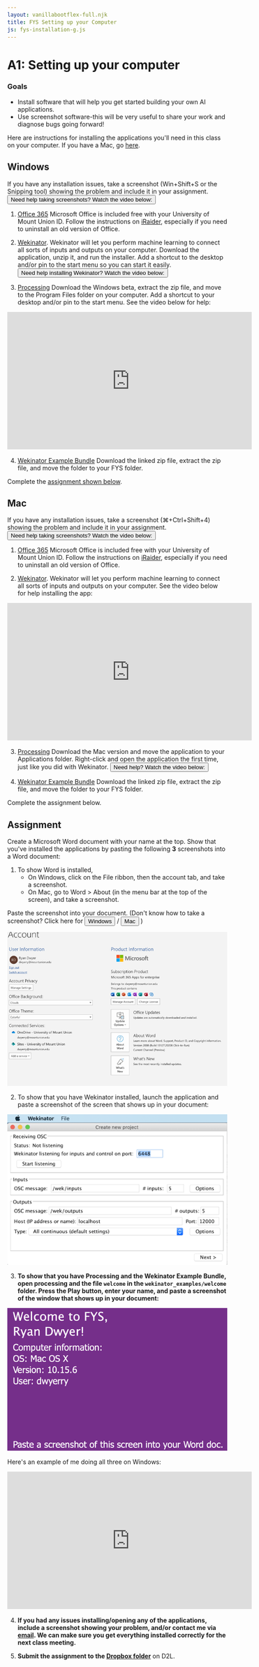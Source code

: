 ```yaml
---
layout: vanillabootflex-full.njk
title: FYS Setting up your Computer
js: fys-installation-g.js
---
```


# A1: Setting up your computer

### Goals

- Install software that will help you get started building your own AI applications.
- Use screenshot software-this will be very useful to share your work and diagnose bugs going forward!


Here are instructions for installing the applications you'll need in this class on your computer. If you have a Mac, go [here](#mac).

## Windows

If you have any installation issues, take a screenshot (Win+Shift+S or the Snipping tool) showing the problem and include it in your assignment.
<button class="btn btn-link" onclick="show('windows-screenshot')">Need help taking screenshots? Watch the video below:</button>
<iframe width="560" height="315" src="https://www.youtube.com/embed/d_0gcVRenXM" frameborder="0" allow="accelerometer; autoplay; encrypted-media; gyroscope; picture-in-picture" allowfullscreen id="windows-screenshot" hidden></iframe>

1. [Office 365](https://portal.office.com/OLS/MySoftware.aspx) Microsoft Office is included free with your University of Mount Union ID. Follow the instructions on [iRaider](https://portal.mountunion.edu/campusoffice/information_technology/Documents/How%20To/Office/Windows_Install_Instructions.pdf), especially if you need to uninstall an old version of Office. 

2. [Wekinator](http://www.wekinator.org/downloads/). Wekinator will let you perform machine learning to connect all sorts of inputs and outputs on your computer. Download the application, unzip it, and run the installer. Add a shortcut to the desktop and/or pin to the start menu so you can start it easily.<button class="btn btn-link" onclick="show('windows-wekinator-video')">Need help installing Wekinator? Watch the video below:</button>
<iframe width="560" height="315" src="https://www.youtube.com/embed/dy54o2iCtAs" frameborder="0" allow="accelerometer; autoplay; encrypted-media; gyroscope; picture-in-picture" allowfullscreen id="windows-wekinator-video" hidden></iframe>

3. [Processing](https://processing.org/download/) Download the Windows beta, extract the zip file, and move to the Program Files folder on your computer. Add a shortcut to your desktop and/or pin to the start menu. See the video below for help:
<iframe width="560" height="315" src="https://www.youtube.com/embed/5vc7XYNXXGg" frameborder="0" allow="accelerometer; autoplay; encrypted-media; gyroscope; picture-in-picture" allowfullscreen id="windows-processing"></iframe>


4. [Wekinator Example Bundle](https://github.com/ryanpdwyer/wekinator_examples/releases/download/v1.2/wekinator_examples.zip) Download the linked zip file, extract the zip file, and move the folder to your FYS folder.

Complete the [assignment shown below](#assignment).


<h2 id="mac">Mac</h2>

If you have any installation issues, take a screenshot (⌘+Ctrl+Shift+4) showing the problem and include it in your assignment.
<button class="btn btn-link" onclick="show('mac-screenshot')">Need help taking screenshots? Watch the video below:</button>
<iframe width="560" height="315" src="https://www.youtube.com/embed/AEE-EEfW204" frameborder="0" allow="accelerometer; autoplay; encrypted-media; gyroscope; picture-in-picture" allowfullscreen id="mac-screenshot" hidden></iframe>

1. [Office 365](https://portal.office.com/OLS/MySoftware.aspx) Microsoft Office is included free with your University of Mount Union ID. Follow the instructions on [iRaider](https://portal.mountunion.edu/campusoffice/information_technology/Documents/How%20To/Office/Windows_Install_Instructions.pdf), especially if you need to uninstall an old version of Office. 

2. [Wekinator](http://www.wekinator.org/downloads/). Wekinator will let you perform machine learning to connect all sorts of inputs and outputs on your computer. See the video below for help installing the app:
<iframe width="560" height="315" src="https://www.youtube.com/embed/9SFmsnf5HjY" frameborder="0" allow="accelerometer; autoplay; encrypted-media; gyroscope; picture-in-picture" allowfullscreen id="mac-wekinator-video"></iframe>

3. [Processing](https://processing.org/download/) Download the Mac version and move the application to your Applications folder. Right-click and open the application the first time, just like you did with Wekinator. <button class="btn btn-link" onclick="show('mac-processing-video')">Need help? Watch the video below:</button>
<iframe width="560" height="315" src="https://www.youtube.com/embed/-6Mcr76sfFY" frameborder="0" allow="accelerometer; autoplay; encrypted-media; gyroscope; picture-in-picture" allowfullscreen id="mac-processing-video" hidden></iframe>

4. [Wekinator Example Bundle](https://github.com/ryanpdwyer/wekinator_examples/releases/download/v1.2/wekinator_examples.zip) Download the linked zip file, extract the zip file, and move the folder to your FYS folder.

Complete the assignment below.

<h2 id="assignment">Assignment</h2>

Create a Microsoft Word document with your name at the top. Show that you've installed the applications by pasting the following **3** screenshots into a Word document:

1. To show Word is installed,
	- On Windows, click on the File ribbon, then the account tab, and take a screenshot. 
	- On Mac, go to Word > About (in the menu bar at the top of the screen), and take a screenshot.

  Paste the screenshot into your document. (Don't know how to take a screenshot? Click here for <button class="btn btn-link" onclick="show('windows-screenshot-2'); hide('mac-screenshot-2')">Windows</button> / <button class="btn btn-link" onclick="show('mac-screenshot-2'); hide('windows-screenshot-2')">Mac</button> )
<iframe width="560" height="315" src="https://www.youtube.com/embed/d_0gcVRenXM" frameborder="0" allow="accelerometer; autoplay; encrypted-media; gyroscope; picture-in-picture" allowfullscreen id="windows-screenshot-2" hidden></iframe>
<iframe width="560" height="315" src="https://www.youtube.com/embed/AEE-EEfW204" frameborder="0" allow="accelerometer; autoplay; encrypted-media; gyroscope; picture-in-picture" allowfullscreen id="mac-screenshot-2" hidden></iframe>

<img alt="Office account info" src="/img/fys-office.png" width="600px"/>

2. To show that you have Wekinator installed, launch the application and paste a screenshot of the screen that shows up in your document:

![Wekinator inputs screen](/img/fys-wekinator.png)

3. **To show that you have Processing and the Wekinator Example Bundle, open processing and the file `welcome` in the `wekinator_examples/welcome` folder. Press the Play button, enter your name, and paste a screenshot of the window that shows up in your document:**

![Processing welcome screen](/img/welcome-picture.png)


Here's an example of me doing all three on Windows:

<iframe width="560" height="315" src="https://www.youtube.com/embed/4dKeHUp4khQ" frameborder="0" allow="accelerometer; autoplay; encrypted-media; gyroscope; picture-in-picture" allowfullscreen></iframe>

4. **If you had any issues installing/opening any of the applications, include a screenshot showing your problem, and/or contact me via [email](mailto:dwyerry@mountunion.edu). We can make sure you get everything installed correctly for the next class meeting.**


5. **Submit the assignment to the [Dropbox folder](https://d2l.mountunion.edu/d2l/le/content/43087/viewContent/551651/View)** on D2L.

